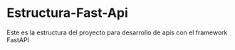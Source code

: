 # Estructura-Fast-Api
Este es la estructura del proyecto para desarrollo de apis con el framework FastAPI
